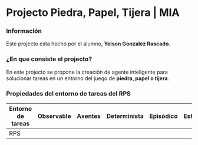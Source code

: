 # Projecto Piedra, Papel, Tijera | MIA

### Información

Este projecto esta hecho por el alumno, **Yeison Gonzalez Rascado**.

### ¿En que consiste el projecto?

En este projecto se propone la creación de agente inteligente para solucionar tareas en un entorno del juego
de **piedra, papel o tijera**.

### Propiedades del entorno de tareas del RPS

| Entorno de tareas  | Observable  | Axentes  | Determinista  | Episódico  | Estático  | Discreto  | Coñecido  |
|---|---|---|---|---|---|---|---|
|  RPS |   |   |   |   |   |   |   |